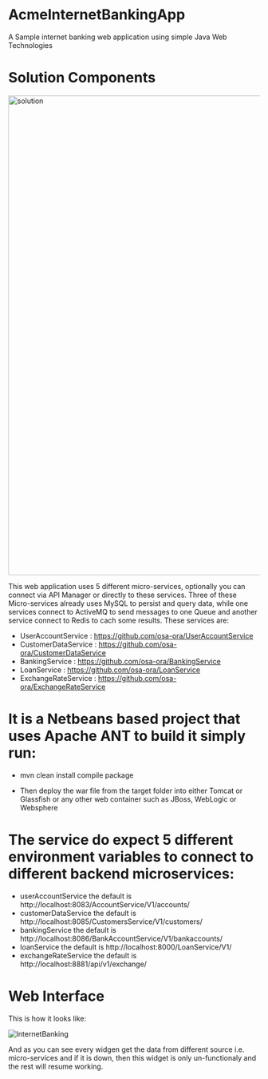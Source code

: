 # AcmeInternetBankingApp
A Sample internet banking web application using simple Java Web Technologies

# Solution Components

  <img width="960" alt="solution" src="https://user-images.githubusercontent.com/18471537/71592906-0f6fa680-2b43-11ea-97ea-9d9e91a2d985.png">

This web application uses 5 different micro-services, optionally you can connect via API Manager or directly to these services.
Three of these Micro-services already uses MySQL to persist and query data, while one services connect to ActiveMQ to send messages to one Queue and another service connect to Redis to cach some results.
These services are:
- UserAccountService : https://github.com/osa-ora/UserAccountService
- CustomerDataService : https://github.com/osa-ora/CustomerDataService
- BankingService : https://github.com/osa-ora/BankingService
- LoanService : https://github.com/osa-ora/LoanService
- ExchangeRateService : https://github.com/osa-ora/ExchangeRateService


# It is a Netbeans based project that uses Apache ANT to build it simply run: 

- mvn clean install compile package

- Then deploy the war file from the target folder into either Tomcat or Glassfish or any other web container such as JBoss, WebLogic or Websphere

# The service do expect 5 different environment variables to connect to different backend microservices:

- userAccountService the default is http://localhost:8083/AccountService/V1/accounts/
- customerDataService the default is http://localhost:8085/CustomersService/V1/customers/
- bankingService the default is http://localhost:8086/BankAccountService/V1/bankaccounts/
- loanService the default is http://localhost:8000/LoanService/V1/
- exchangeRateService the default is http://localhost:8881/api/v1/exchange/

# Web Interface

This is how it looks like:

![InternetBanking](https://user-images.githubusercontent.com/18471537/71548532-c7287b00-29c0-11ea-9e4d-71315af2bda0.jpeg)

And as you can see every widgen get the data from different source i.e. micro-services and if it is down, then this widget is only un-functionaly and the rest will resume working.
